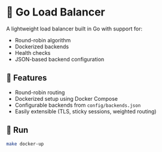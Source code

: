 # 🔀 Go Load Balancer

A lightweight load balancer built in Go with support for:
- Round-robin algorithm
- Dockerized backends
- Health checks
- JSON-based backend configuration

## 🔧 Features

- Round-robin routing
- Dockerized setup using Docker Compose
- Configurable backends from `config/backends.json`
- Easily extensible (TLS, sticky sessions, weighted routing)

## 🚀 Run

```bash
make docker-up
